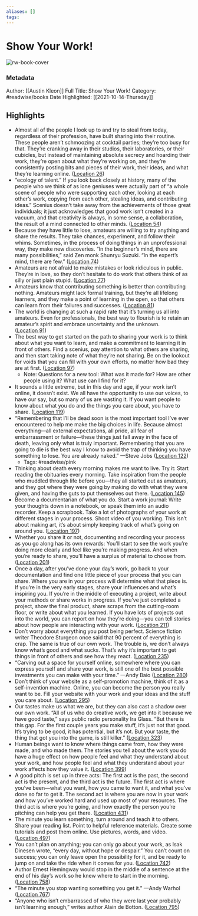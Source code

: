 ```yaml
---
aliases: []
tags:
---
```

# Show Your Work!

![rw-book-cover](https://images-na.ssl-images-amazon.com/images/I/51N%2BBa1mYOL._SL200_.jpg)
### Metadata
Author: [[Austin Kleon]]
Full Title: Show Your Work!
Category: #readwise/books
Date Highlighted: [[2021-10-14-Thursday]]

## Highlights
- Almost all of the people I look up to and try to steal from today, regardless of their profession, have built sharing into their routine. These people aren’t schmoozing at cocktail parties; they’re too busy for that. They’re cranking away in their studios, their laboratories, or their cubicles, but instead of maintaining absolute secrecy and hoarding their work, they’re open about what they’re working on, and they’re consistently posting bits and pieces of their work, their ideas, and what they’re learning online. ([Location 26](https://readwise.io/to_kindle?action=open&asin=B00GU2RGGI&location=26))
- “ecology of talent.” If you look back closely at history, many of the people who we think of as lone geniuses were actually part of “a whole scene of people who were supporting each other, looking at each other’s work, copying from each other, stealing ideas, and contributing ideas.” Scenius doesn’t take away from the achievements of those great individuals; it just acknowledges that good work isn’t created in a vacuum, and that creativity is always, in some sense, a collaboration, the result of a mind connected to other minds. ([Location 54](https://readwise.io/to_kindle?action=open&asin=B00GU2RGGI&location=54))
- Because they have little to lose, amateurs are willing to try anything and share the results. They take chances, experiment, and follow their whims. Sometimes, in the process of doing things in an unprofessional way, they make new discoveries. “In the beginner’s mind, there are many possibilities,” said Zen monk Shunryu Suzuki. “In the expert’s mind, there are few.” ([Location 74](https://readwise.io/to_kindle?action=open&asin=B00GU2RGGI&location=74))
- Amateurs are not afraid to make mistakes or look ridiculous in public. They’re in love, so they don’t hesitate to do work that others think of as silly or just plain stupid. ([Location 77](https://readwise.io/to_kindle?action=open&asin=B00GU2RGGI&location=77))
- Amateurs know that contributing something is better than contributing nothing. Amateurs might lack formal training, but they’re all lifelong learners, and they make a point of learning in the open, so that others can learn from their failures and successes. ([Location 81](https://readwise.io/to_kindle?action=open&asin=B00GU2RGGI&location=81))
- The world is changing at such a rapid rate that it’s turning us all into amateurs. Even for professionals, the best way to flourish is to retain an amateur’s spirit and embrace uncertainty and the unknown. ([Location 91](https://readwise.io/to_kindle?action=open&asin=B00GU2RGGI&location=91))
- The best way to get started on the path to sharing your work is to think about what you want to learn, and make a commitment to learning it in front of others. Find a scenius, pay attention to what others are sharing, and then start taking note of what they’re not sharing. Be on the lookout for voids that you can fill with your own efforts, no matter how bad they are at first. ([Location 97](https://readwise.io/to_kindle?action=open&asin=B00GU2RGGI&location=97))
    - Note: Questions for a new tool:
      What was it made for?
      How are other people using it?
      What use can I find for it?
- It sounds a little extreme, but in this day and age, if your work isn’t online, it doesn’t exist. We all have the opportunity to use our voices, to have our say, but so many of us are wasting it. If you want people to know about what you do and the things you care about, you have to share. ([Location 119](https://readwise.io/to_kindle?action=open&asin=B00GU2RGGI&location=119))
- “Remembering that I’ll be dead soon is the most important tool I’ve ever encountered to help me make the big choices in life. Because almost everything—all external expectations, all pride, all fear of embarrassment or failure—these things just fall away in the face of death, leaving only what is truly important. Remembering that you are going to die is the best way I know to avoid the trap of thinking you have something to lose. You are already naked.” —Steve Jobs ([Location 122](https://readwise.io/to_kindle?action=open&asin=B00GU2RGGI&location=122))
    - Tags: #readwise/pink 
- Thinking about death every morning makes me want to live. Try it: Start reading the obituaries every morning. Take inspiration from the people who muddled through life before you—they all started out as amateurs, and they got where they were going by making do with what they were given, and having the guts to put themselves out there. ([Location 145](https://readwise.io/to_kindle?action=open&asin=B00GU2RGGI&location=145))
- Become a documentarian of what you do. Start a work journal: Write your thoughts down in a notebook, or speak them into an audio recorder. Keep a scrapbook. Take a lot of photographs of your work at different stages in your process. Shoot video of you working. This isn’t about making art, it’s about simply keeping track of what’s going on around you. ([Location 197](https://readwise.io/to_kindle?action=open&asin=B00GU2RGGI&location=197))
- Whether you share it or not, documenting and recording your process as you go along has its own rewards: You’ll start to see the work you’re doing more clearly and feel like you’re making progress. And when you’re ready to share, you’ll have a surplus of material to choose from. ([Location 201](https://readwise.io/to_kindle?action=open&asin=B00GU2RGGI&location=201))
- Once a day, after you’ve done your day’s work, go back to your documentation and find one little piece of your process that you can share. Where you are in your process will determine what that piece is. If you’re in the very early stages, share your influences and what’s inspiring you. If you’re in the middle of executing a project, write about your methods or share works in progress. If you’ve just completed a project, show the final product, share scraps from the cutting-room floor, or write about what you learned. If you have lots of projects out into the world, you can report on how they’re doing—you can tell stories about how people are interacting with your work. ([Location 211](https://readwise.io/to_kindle?action=open&asin=B00GU2RGGI&location=211))
- Don’t worry about everything you post being perfect. Science fiction writer Theodore Sturgeon once said that 90 percent of everything is crap. The same is true of our own work. The trouble is, we don’t always know what’s good and what sucks. That’s why it’s important to get things in front of others and see how they react. ([Location 235](https://readwise.io/to_kindle?action=open&asin=B00GU2RGGI&location=235))
- “Carving out a space for yourself online, somewhere where you can express yourself and share your work, is still one of the best possible investments you can make with your time.” —Andy Baio ([Location 280](https://readwise.io/to_kindle?action=open&asin=B00GU2RGGI&location=280))
- Don’t think of your website as a self-promotion machine, think of it as a self-invention machine. Online, you can become the person you really want to be. Fill your website with your work and your ideas and the stuff you care about. ([Location 295](https://readwise.io/to_kindle?action=open&asin=B00GU2RGGI&location=295))
- Our tastes make us what we are, but they can also cast a shadow over our own work. “All of us who do creative work, we get into it because we have good taste,” says public radio personality Ira Glass. “But there is this gap. For the first couple years you make stuff, it’s just not that good. It’s trying to be good, it has potential, but it’s not. But your taste, the thing that got you into the game, is still killer.” ([Location 323](https://readwise.io/to_kindle?action=open&asin=B00GU2RGGI&location=323))
- Human beings want to know where things came from, how they were made, and who made them. The stories you tell about the work you do have a huge effect on how people feel and what they understand about your work, and how people feel and what they understand about your work affects how they value it. ([Location 399](https://readwise.io/to_kindle?action=open&asin=B00GU2RGGI&location=399))
- A good pitch is set up in three acts: The first act is the past, the second act is the present, and the third act is the future. The first act is where you’ve been—what you want, how you came to want it, and what you’ve done so far to get it. The second act is where you are now in your work and how you’ve worked hard and used up most of your resources. The third act is where you’re going, and how exactly the person you’re pitching can help you get there. ([Location 431](https://readwise.io/to_kindle?action=open&asin=B00GU2RGGI&location=431))
- The minute you learn something, turn around and teach it to others. Share your reading list. Point to helpful reference materials. Create some tutorials and post them online. Use pictures, words, and video. ([Location 497](https://readwise.io/to_kindle?action=open&asin=B00GU2RGGI&location=497))
- You can’t plan on anything; you can only go about your work, as Isak Dinesen wrote, “every day, without hope or despair.” You can’t count on success; you can only leave open the possibility for it, and be ready to jump on and take the ride when it comes for you. ([Location 742](https://readwise.io/to_kindle?action=open&asin=B00GU2RGGI&location=742))
- Author Ernest Hemingway would stop in the middle of a sentence at the end of his day’s work so he knew where to start in the morning. ([Location 758](https://readwise.io/to_kindle?action=open&asin=B00GU2RGGI&location=758))
- “The minute you stop wanting something you get it.” —Andy Warhol ([Location 767](https://readwise.io/to_kindle?action=open&asin=B00GU2RGGI&location=767))
- “Anyone who isn’t embarrassed of who they were last year probably isn’t learning enough,” writes author Alain de Botton. ([Location 795](https://readwise.io/to_kindle?action=open&asin=B00GU2RGGI&location=795))
